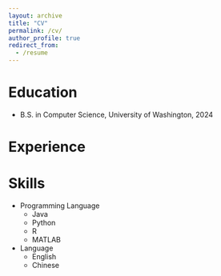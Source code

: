 ```yaml
---
layout: archive
title: "CV"
permalink: /cv/
author_profile: true
redirect_from:
  - /resume
---
```



Education
======
* B.S. in Computer Science, University of Washington, 2024


Experience
======

[comment]: <> (* Summer 2015: Research Assistant)

[comment]: <> (  * Github University)

[comment]: <> (  * Duties included: Tagging issues)

[comment]: <> (  * Supervisor: Professor Git)

[comment]: <> (* Fall 2015: Research Assistant)

[comment]: <> (  * Github University)

[comment]: <> (  * Duties included: Merging pull requests)

[comment]: <> (  * Supervisor: Professor Hub)
  
Skills
======
* Programming Language
  * Java
  * Python
  * R
  * MATLAB
* Language
  * English
  * Chinese
